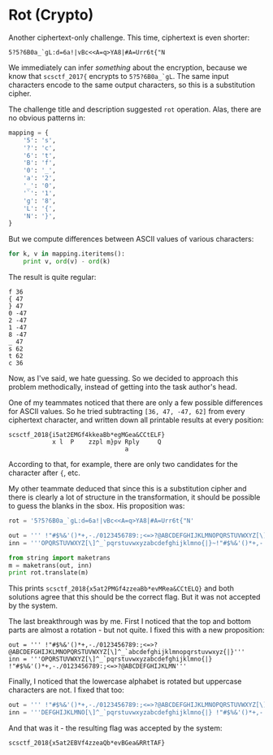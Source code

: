 # Rot (Crypto)

Another ciphertext-only challenge. This time, ciphertext is even shorter:

```
5?5?6B0a_`gL:d=6a!|vBc<<A=q>YA8|#A=Urr6t{"N
```

We immediately can infer *something* about the encryption, because we know that `scsctf_2017{` encrypts to ```5?5?6B0a_`gL```. The same input characters encode to the same output characters, so this is a substitution cipher.

The challenge title and description suggested `rot` operation. Alas, there are no obvious patterns in:

```python
mapping = {
    '5': 's',
    '?': 'c',
    '6': 't',
    'B': 'f',
    '0': '_',
    'a': '2',
    '_': '0',
    '`': '1',
    'g': '8',
    'L': '{',
    'N': '}',
}
```

But we compute differences between ASCII values of various characters:

```python
for k, v in mapping.iteritems():
    print v, ord(v) - ord(k)
```

The result is quite regular:

```
f 36
{ 47
} 47
0 -47
2 -47
1 -47
8 -47
_ 47
s 62
t 62
c 36
```

Now, as I've said, we hate guessing. So we decided to approach this problem
methodically, instead of getting into the task author's head.

One of my teammates noticed that there are only a few possible differences for
ASCII values. So he tried subtracting `[36, 47, -47, 62]` from every ciphertext
character, and written down all printable results at every position:

```
scsctf_2018{i5at2EMGf4kkeaBb*egMGea&CCtELF}
            x l  P    zzpl m}pv Rply     Q
                                a
```

According to that, for example, there are only two candidates for the character
after `{`, etc.

My other teammate deduced that since this is a substitution cipher and there is
clearly a lot of structure in the transformation, it should be possible to
guess the blanks in the sbox. His proposition was:

```python
rot = '5?5?6B0a_`gL:d=6a!|vBc<<A=q>YA8|#A=Urr6t{"N'

out = ''' !"#$%&'()*+,-./0123456789:;<=>?@ABCDEFGHIJKLMNOPQRSTUVWXYZ[\]^_`abcdefghijklmnopqrstuvwxyz{|}~'''
inn = '''OPQRSTUVWXYZ[\]^_`pqrstuvwxyzabcdefghijklmno{|}~!"#$%&'()*+,-./0123456789:;<=>?@ABCDEFGHIJKLMN '''

from string import maketrans
m = maketrans(out, inn)
print rot.translate(m)
```

This prints `scsctf_2018{x5at2PMGf4zzeaBb*evMRea&CCtELQ}` and both solutions agree that this should be the correct flag. But it was not accepted by the system.

The last breakthrough was by me. First I noticed that the top and bottom parts
are almost a rotation - but not quite. I fixed this with a new proposition:

```
out = ''' !"#$%&'()*+,-./0123456789:;<=>?@ABCDEFGHIJKLMNOPQRSTUVWXYZ[\]^_`abcdefghijklmnopqrstuvwxyz{|}'''
inn = '''OPQRSTUVWXYZ[\]^_`pqrstuvwxyzabcdefghijklmno{|} !"#$%&'()*+,-./0123456789:;<=>?@ABCDEFGHIJKLMN'''
```

Finally, I noticed that the lowercase alphabet is rotated but uppercase characters are not. I fixed that too:

```python
out = ''' !"#$%&'()*+,-./0123456789:;<=>?@ABCDEFGHIJKLMNOPQRSTUVWXYZ[\]^_`abcdefghijklmnopqrstuvwxyz{|}'''
inn = '''DEFGHIJKLMNO[\]^_`pqrstuvwxyzabcdefghijklmno{|} !"#$%&'()*+,-./0123456789:;<=>?@PQRSTUVWXYZABC'''
```

And that was it - the resulting flag was accepted by the system:

```
scsctf_2018{x5at2EBVf4zzeaQb*evBGea&RRtTAF}
```